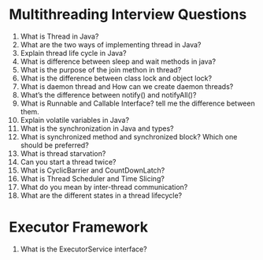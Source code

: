 # Multithreading Interview Questions
  1. What is Thread in Java?
  2. What are the two ways of implementing thread in Java?
  3. Explain thread life cycle in Java?
  4. What is difference between sleep and wait methods in java?
  5. What is the purpose of the join methon in thread?
  6. What is the difference between class lock and object lock?
  7. What is daemon thread and How can we create daemon threads?
  8. What’s the difference between notify() and notifyAll()?
  9. What is Runnable and Callable Interface? tell me the difference between them.
  10. Explain volatile variables in Java?
  11. What is the synchronization in Java and types?
  12. What is synchronized method and synchronized block? Which one should be preferred?
  13. What is thread starvation?
  14. Can you start a thread twice?
  15. What is CyclicBarrier and CountDownLatch?
  16. What is Thread Scheduler and Time Slicing?
  17. What do you mean by inter-thread communication?
  18. What are the different states in a thread lifecycle?
 # Executor Framework
  1. What is the ExecutorService interface?
  
  

